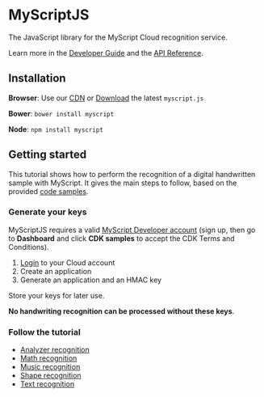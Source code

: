 # MyScriptJS

The JavaScript library for the MyScript Cloud recognition service.

Learn more in the [Developer Guide](http://doc.myscript.com/MyScriptJS/1.0/index.html) and the [API Reference](http://doc.myscript.com/MyScriptJS/1.0/reference/index.html).

## Installation

**Browser**: Use our [CDN](https://cdnjs.com/libraries/myscript) or [Download](https://github.com/MyScript/MyScriptJS/releases/latest) the latest `myscript.js`

**Bower**: `bower install myscript`

**Node**:  `npm install myscript`	

## Getting started

This tutorial shows how to perform the recognition of a digital handwritten sample with MyScript. It gives the main steps to follow, based on the provided [code samples](https://github.com/MyScript/MyScriptJS/releases/latest).

### Generate your keys

MyScriptJS requires a valid [MyScript Developer account](https://dev.myscript.com/) (sign up, then go to **Dashboard** and click **CDK samples** to accept the CDK Terms and Conditions).

1. [Login](https://cloud.myscript.com) to your Cloud account
2. Create an application
3. Generate an application and an HMAC key

Store your keys for later use.

__No handwriting recognition can be processed without these keys__.

### Follow the tutorial

- [Analyzer recognition](https://github.com/MyScript/MyScriptJS/tree/master/resources/samples/analyzer#create-your-html5-canvas)
- [Math recognition](https://github.com/MyScript/MyScriptJS/tree/master/resources/samples/math#create-your-html5-canvas)
- [Music recognition](https://github.com/MyScript/MyScriptJS/tree/master/resources/samples/music#create-your-html5-canvas)
- [Shape recognition](https://github.com/MyScript/MyScriptJS/tree/master/resources/samples/shape#create-your-html5-canvas)
- [Text recognition](https://github.com/MyScript/MyScriptJS/tree/master/resources/samples/text#create-your-html5-canvas)
